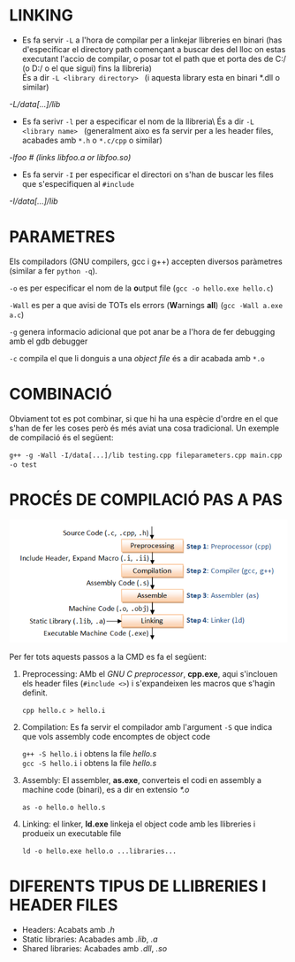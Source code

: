 # LINKING
- Es fa servir `-L` a l'hora de compilar per a linkejar llibreries en binari (has d'especificar el directory path començant a buscar des del lloc on estas executant l'accio de compilar, o posar tot el path que et porta des de C:/ (o D:/ o el que sigui) fins la llibreria)\
És a dir `-L <library directory> ` (i aquesta library esta en binari *.dll o similar)

*-L/data[...]/lib*


- Es fa serivr `-l` per a especificar el nom de la llibreria\ És a dir `-L <library name> ` (generalment aixo es fa servir per a les header files, acabades amb `*.h` o `*.c/cpp` o similar)

*-lfoo  # (links libfoo.a or libfoo.so)*

- Es fa servir `-I` per especificar el directori on s'han de buscar les files que s'especifiquen al `#include`

*-I/data[...]/lib*


# PARAMETRES
Els compiladors (GNU compilers, gcc i g++) accepten diversos paràmetres (similar a fer `python -q`).

`-o`  es per especificar el nom de la **o**utput file (`gcc -o hello.exe hello.c`)

`-Wall` es per a que avisi de TOTs els errors (**W**arnings **all**) (`gcc -Wall a.exe a.c`)

`-g` genera informacio adicional que pot anar be a l'hora de fer debugging amb el gdb debugger

`-c` compila el que li donguis a una *object file* és a dir acabada amb `*.o`


# COMBINACIÓ
Obviament tot es pot combinar, si que hi ha una espècie d'ordre en el que s'han de fer les coses però és més aviat una cosa tradicional. Un exemple de compilació és el següent:

`g++ -g -Wall -I/data[...]/lib testing.cpp fileparameters.cpp main.cpp -o test`

# PROCÉS DE COMPILACIÓ PAS A PAS

![Esquema del proces de compilacio](.\Images\compiler_process_esquema.PNG)

Per fer tots aquests passos a la CMD es fa el següent:
1. Preprocessing: AMb el *GNU C preprocessor*, **cpp.exe**, aqui s'inclouen els header files (`#include <>`) i s'expandeixen les macros que s'hagin definit.

    `cpp hello.c > hello.i`

2. Compilation: Es fa servir el compilador amb l'argument `-S` que indica que vols assembly code encomptes de object code

    `g++ -S hello.i`  i obtens la file *hello.s*\
    `gcc -S hello.i`  i obtens la file *hello.s*

3. Assembly: El assembler, **as.exe**, converteis el codi en assembly a machine code (binari), es a dir en extensio *\*.o*

    `as -o hello.o hello.s`

4. Linking: el linker, **ld.exe** linkeja el object code amb les llibreries i produeix un executable file

    `ld -o hello.exe hello.o ...libraries...`



# DIFERENTS TIPUS DE LLIBRERIES I HEADER FILES

- Headers: Acabats amb *.h*
- Static libraries: Acabades amb *.lib*, *.a*
- Shared libraries: Acabades amb *.dll*, *.so*
